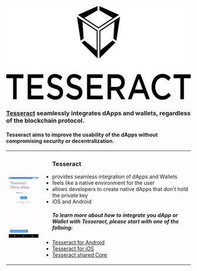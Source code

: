 <p align="center">
	<a href="http://tesseract.one/">
		<img alt="Tesseract" src ="https://raw.githubusercontent.com/tesseract-one/.github/main/logo.svg" height=256/>
	</a>
</p>

### [Tesseract](https://tesseract.one/) seamlessly integrates dApps and wallets, regardless of the blockchain protocol.

#### Tesseract aims to improve the usability of the dApps without compromising security or decentralization.

<!-- ### ![Tesseract Demo](https://raw.githubusercontent.com/tesseract-one/.github/main/android-demo-384.gif) Text follows here -->

<!-- img align="left" alt="Tesseract Demo" src ="https://raw.githubusercontent.com/tesseract-one/.github/main/android-demo.gif" height=384/><table align="left"><tr><td></br></br></br></br></br></br></br></br></br></br></br></br></br></br></br></td></tr></table>
<h3><ul>&nbsp;&nbsp;&nbsp;&nbsp;Tesseract allows: <li>&nbsp;&nbsp;&nbsp;&nbsp;the wallets to display their UIs as modal screens on top of the dApps when signing transaction</li></ul></h3 -->

<table><tr>
	<td><img alt="Tesseract Demo" align="left" src ="https://raw.githubusercontent.com/tesseract-one/.github/main/android-demo-384.gif"/></td>
	<td>
		<p align="top">
			<ul>
				<h3>Tesseract</h3>
				<li>provides seamless integration of dApps and Wallets</li>
				<li>feels like a native environment for the user</li>
				<li>allows developers to create native dApps that don't hold the private key</li>
				<li>iOS and Android</li>
			</ul>
		</p>
		<p>
			<ul>
				<h5>To learn more about how to integrate you dApp or Wallet with Tesseract, please start with one of the folloing:</h5>
				<li><a href="https://github.com/tesseract-one/Tesseract.android">Tesseract for Android<a/></li>
				<li><a href="https://github.com/tesseract-one/Tesseract.swift">Tesseract for iOS<a/></li>
				<li><a href="https://github.com/tesseract-one/Tesseract.rs">Tesseract shared Core<a/></li>
			</ul>
		</p>
	</td>
</tr></table>

<!-- img align="left" alt="Tesseract Demo" src ="https://raw.githubusercontent.com/tesseract-one/.github/main/android-demo.gif" height=384/><table align="left"><tr><td></br></br></br></br></br></br></br></br></br></br></br></br></br></br></br></td></tr></table>
<h3><ul>&nbsp;&nbsp;&nbsp;&nbsp;Tesseract allows: <li>&nbsp;&nbsp;&nbsp;&nbsp;the wallets to display their UIs as modal screens on top of the dApps when signing transaction</li></ul></h3 -->


<!--

**Here are some ideas to get you started:**

🙋‍♀️ A short introduction - what is your organization all about?
🌈 Contribution guidelines - how can the community get involved?
👩‍💻 Useful resources - where can the community find your docs? Is there anything else the community should know?
🍿 Fun facts - what does your team eat for breakfast?
🧙 Remember, you can do mighty things with the power of [Markdown](https://docs.github.com/github/writing-on-github/getting-started-with-writing-and-formatting-on-github/basic-writing-and-formatting-syntax)
-->
